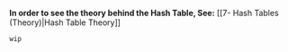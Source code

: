 **In order to see the theory behind the Hash Table, See:** [[7- Hash Tables (Theory)|Hash Table Theory]]

```
wip
```